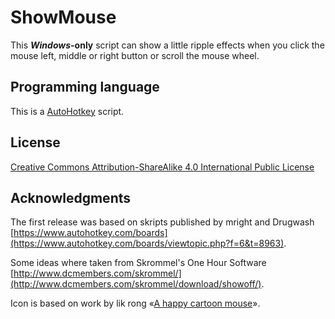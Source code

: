 # ShowMouse

This <i><b>Windows</i>-only</b> script can show a little ripple effects when you click the mouse left, middle or right button or scroll the mouse wheel.

## Programming language

This is a [AutoHotkey](http://www.autohotkey.com/) script.

## License

[Creative Commons Attribution-ShareAlike 4.0 International Public License](https://creativecommons.org/licenses/by-sa/4.0/)

## Acknowledgments

The first release was based on skripts published by mright and Drugwash [https://www.autohotkey.com/boards](https://www.autohotkey.com/boards/viewtopic.php?f=6&t=8963).

Some ideas where taken from Skrommel's One Hour Software [http://www.dcmembers.com/skrommel/](http://www.dcmembers.com/skrommel/download/showoff/).

Icon is based on work by lik rong «[A happy cartoon mouse](https://openclipart.org/detail/183004/mouse-by-lik-rong-183004)».
